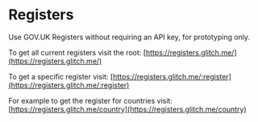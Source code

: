 Registers
=========================

Use GOV.UK Registers without requiring an API key, for prototyping only.

To get all current registers visit the root: [https://registers.glitch.me/](https://registers.glitch.me/)

To get a specific register visit: [https://registers.glitch.me/:register](https://registers.glitch.me/:register)

For example to get the register for countries visit: [https://registers.glitch.me/country](https://registers.glitch.me/country)